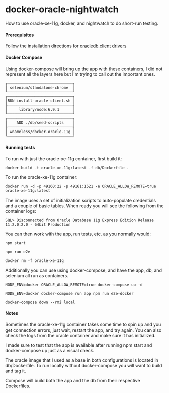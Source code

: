 # docker-oracle-nightwatch
How to use oracle-xe-11g, docker, and nightwatch to do short-run testing.

#### Prerequisites
Follow the installation directions for
 [oracledb client drivers](https://github.com/oracle/node-oracledb/blob/master/INSTALL.md#instoh)

#### Docker Compose
Using docker-compose will bring up the app with these containers, I did not represent all
the layers here but I'm trying to call out the important ones.

```
┌─────────────────────────────┐
│ selenium/standalone-chrome  │
└─────────────────────────────┘
┌─────────────────────────────┐
│RUN install-oracle-client.sh │
├─────────────────────────────┤
│     library/node:6.9.1      │
└─────────────────────────────┘
┌─────────────────────────────┐
│    ADD ./db/seed-scripts    │
├─────────────────────────────┤
│ wnameless/docker-oracle-11g │
└─────────────────────────────┘
```

#### Running tests

To run with just the oracle-xe-11g container, first build it:
```
docker build -t oracle-xe-11g:latest -f db/Dockerfile .
```

To run the oracle-xe-11g container:
```
docker run -d -p 49160:22 -p 49161:1521 -e ORACLE_ALLOW_REMOTE=true oracle-xe-11g:latest
```
The image uses a set of initialization scripts to auto-populate credentials
and a couple of basic tables. When ready you will see the following from the
container logs:
```
SQL> Disconnected from Oracle Database 11g Express Edition Release 11.2.0.2.0 - 64bit Production
```
You can then work with the app, run tests, etc. as you normally would:
```
npm start

npm run e2e

docker rm -f oracle-xe-11g
```

Additionally you can use using docker-compose, and have the app, db, and selenium
all run as containers.
```
NODE_ENV=docker ORACLE_ALLOW_REMOTE=true docker-compose up -d

NODE_ENV=docker docker-compose run app npm run e2e-docker

docker-compose down --rmi local
```

#### Notes
Sometimes the oracle-xe-11g container takes some time to spin up and you get connection
errors, just wait, restart the app, and try again. You can also check the logs from the
 oracle container and make sure it has initialized.

I made sure to test that the app is available after running npm start and docker-compose up
just as a visual check.

The oracle image that I used as a base in both configurations is located in db/Dockerfile.
To run locally without docker-compose you will want to build and tag it.

Compose will build both the app and the db from their respective Dockerfiles.
